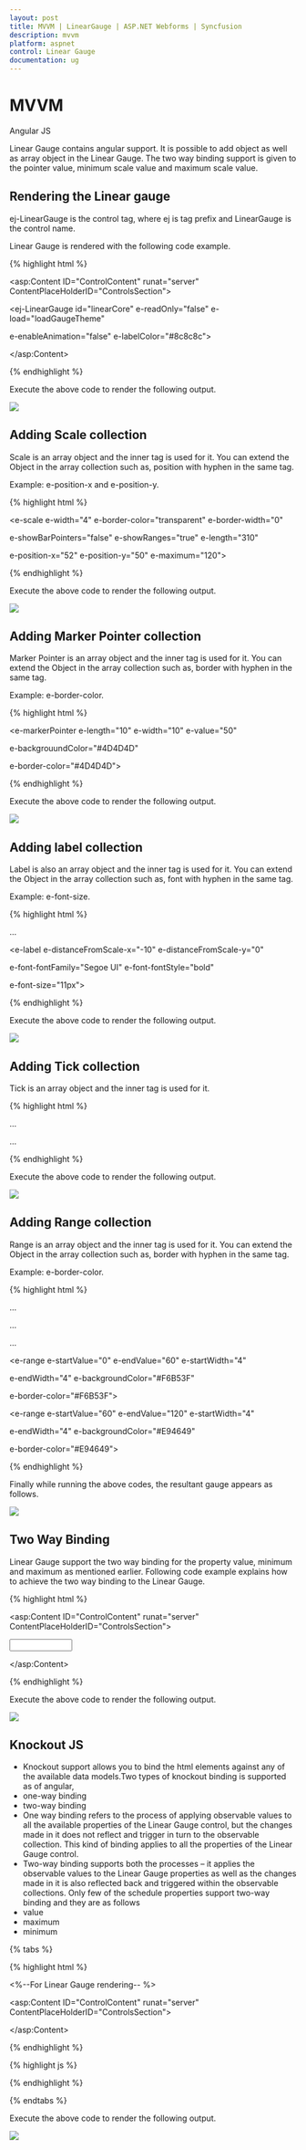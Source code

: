 ```yaml
---
layout: post
title: MVVM | LinearGauge | ASP.NET Webforms | Syncfusion
description: mvvm
platform: aspnet
control: Linear Gauge
documentation: ug
---
```


# MVVM

Angular JS

Linear Gauge contains angular support. It is possible to add object as well as array object in the Linear Gauge. The two way binding support is given to the pointer value, minimum scale value and maximum scale value. 


## Rendering the Linear gauge

ej-LinearGauge is the control tag, where ej is tag prefix and LinearGauge is the control name.

Linear Gauge is rendered with the following code example. 

{% highlight html %}

<asp:Content ID="ControlContent" runat="server" ContentPlaceHolderID="ControlsSection">

<div ng-app="syncApp">

<div ng-controller="LinearGauge">

<ej-LinearGauge id="linearCore" e-readOnly="false" e-load="loadGaugeTheme"

e-enableAnimation="false" e-labelColor="#8c8c8c">

</ej-LinearGauge>

</asp:Content>

</div>

</div>

<script type="text/javascript">

<!—binding the value to the scope variables in application controller-->

angular.module('syncApp', ['ejangular'])

.controller('LinearGauge', function ($scope) {

$scope.nvalue = 0;

});

</script>

{% endhighlight %}

Execute the above code to render the following output.

![](MVVM_images/MVVM_img1.png)



## Adding Scale collection

Scale is an array object and the inner tag is used for it. You can extend the Object in the array collection such as, position with hyphen in the same tag.

Example: e-position-x and e-position-y. 

{% highlight html %}

<!--To Render the Linear gauge-->

<ej-LinearGauge id="linearCore">

<!--Adding Scale collection to the Linear gauge-->

<e-scales>

<e-scale e-width="4" e-border-color="transparent" e-border-width="0"

e-showBarPointers="false" e-showRanges="true" e-length="310"

e-position-x="52" e-position-y="50" e-maximum="120">

</e-scale>

</e-scales>

</ej-LinearGauge>

{% endhighlight %}





Execute the above code to render the following output.

![](MVVM_images/MVVM_img2.png)



## Adding Marker Pointer collection

Marker Pointer is an array object and the inner tag is used for it. You can extend the Object in the array collection such as, border with hyphen in the same tag.

Example: e-border-color.

{% highlight html %}

<!--To Render the Linear gauge-->

<ej-LinearGauge id="linearCore">

<!--Adding Scale collection to the Linear gauge-->

<e-scales>

<e-scale>

<!--Adding marker pointer collection to the Scale collection-->

<e-markerPointers>

<e-markerPointer e-length="10" e-width="10" e-value="50"

e-backgrouundColor="#4D4D4D"

e-border-color="#4D4D4D">

</e-markerPointer>

</e-markerPointers>

</e-scale>

</e-scales>

</ej-LinearGauge>

{% endhighlight %} 





Execute the above code to render the following output.

![](MVVM_images/MVVM_img3.png)



## Adding label collection

Label is also an array object and the inner tag is used for it. You can extend the Object in the array collection such as, font with hyphen in the same tag.

Example: e-font-size. 

{% highlight html %}

<!--To Render the Linear gauge-->

<ej-LinearGauge id="linearCore">

<!--Adding Scale collection to the Linear gauge-->

<e-scales>

<e-scale>

<!--Adding marker pointer collection to the Scale collection-->

<e-markerPointers>…</e-markerPointers>

<!--Adding label collection to the Scale collection-->

<e-labels>

<e-label  e-distanceFromScale-x="-10" e-distanceFromScale-y="0"

e-font-fontFamily="Segoe UI" e-font-fontStyle="bold"

e-font-size="11px">

</e-label>

</e-labels>

</e-scale>

</e-scales>

</ej-LinearGauge>

{% endhighlight %}





Execute the above code to render the following output.

![](MVVM_images/MVVM_img4.png)



## Adding Tick collection

Tick is an array object and the inner tag is used for it.

{% highlight html %}

<!--To Render the Linear gauge-->

<ej-LinearGauge id="linearCore">

<!--Adding Scale collection to the Linear gauge-->

<e-scales>

<e-scale>

<!--Adding marker pointer collection to the Scale collection-->

<e-markerPointers>…</e-markerPointers>

<!--Adding label collection to the Scale collection-->

<e-labels>…</e-labels>

<!--Adding tick collection to the Scale collection-->

<e-ticks>

<e-tick e-type="majorinterval" e-width="2" e-color="#8c8c8c">

</e-tick>

</e-ticks>

</e-scale>

</e-scales>

</ej-LinearGauge>

{% endhighlight %}





Execute the above code to render the following output.

![](MVVM_images/MVVM_img5.png)



## Adding Range collection

Range is an array object and the inner tag is used for it. You can extend the Object in the array collection such as, border with hyphen in the same tag.

Example: e-border-color. 

{% highlight html %}

<!--To Render the Linear gauge-->

<ej-LinearGauge id="linearCore">

<!--Adding Scale collection to the Linear gauge-->

<e-scales>

<e-scale>



<!--Adding marker pointer collection to the Scale collection-->

<e-markerPointers>…</e-markerPointers>



<!--Adding label collection to the Scale collection-->

<e-labels>…</e-labels>



<!--Adding tick collection to the Scale collection-->

<e-ticks>…</e-ticks>



<!--Adding range collection to the Scale collection-->



<e-ranges>

<e-range e-startValue="0" e-endValue="60" e-startWidth="4"

e-endWidth="4" e-backgroundColor="#F6B53F"

e-border-color="#F6B53F">

</e-range>

<e-range e-startValue="60" e-endValue="120" e-startWidth="4"

e-endWidth="4" e-backgroundColor="#E94649"

e-border-color="#E94649">

</e-range>

</e-ranges>

</e-scale>

</e-scales>

</ej-LinearGauge>


{% endhighlight %}




Finally while running the above codes, the resultant gauge appears as follows.

![](MVVM_images/MVVM_img6.png)



## Two Way Binding 

Linear Gauge support the two way binding for the property value, minimum and maximum as mentioned earlier. Following code example explains how to achieve the two way binding to the Linear Gauge.

{% highlight html %}

<asp:Content ID="ControlContent" runat="server" ContentPlaceHolderID="ControlsSection">

<div ng-app="syncApp">

<div ng-controller="LinearGauge">

<div id="linearframe">

<ej-LinearGauge id="linearCore" e-value="nvalue" e-readOnly="false" e-load="loadGaugeTheme" e-enableAnimation="false" e-labelColor="#8c8c8c">

</ej-LinearGauge>

</div>

<input type="text" id="txtMax" e-value="nvalue" ej-numerictextbox ng-model="nvalue"  e-decimalplaces="2" e-showspinbutton="false" Style="width:110px"/>

</asp:Content>

</div>

</div>

<script type="text/javascript">

<!—binding the value to the scope variables in application controller-->

angular.module('syncApp', ['ejangular'])

.controller('LinearGauge', function ($scope) {

$scope.nvalue = 50;

});

</script>

{% endhighlight %}





Execute the above code to render the following output.

![](MVVM_images/MVVM_img7.png)



## Knockout JS

* Knockout support allows you to bind the html elements against any of the available data models.Two types of knockout binding is supported as of angular,
* one-way binding
* two-way binding
* One way binding refers to the process of applying observable values to all the available properties of the Linear Gauge control, but the changes made in it does not reflect and trigger in turn to the observable collection. This kind of binding applies to all the properties of the Linear Gauge control.
* Two-way binding supports both the processes – it applies the observable values to the Linear Gauge properties as well as the changes made in it is also reflected back and triggered within the observable collections. Only few of the schedule properties support two-way binding and they are as follows
* value
* maximum 
* minimum

{% tabs %}

{% highlight html %}

<%--For Linear Gauge rendering-- %>

<asp:Content ID="ControlContent" runat="server" ContentPlaceHolderID="ControlsSection">

<div ng-app="syncApp">

<div ng-controller="LinearGauge">

<div id="linearCore" style="width:100%" data-bind="ejLinearGauge:({value:samplevalue,minimum:sampleminimum,maximum:samplemaximum,readOnly:false,enableAnimation: false,labelColor: '#8c8c8c', width: 500, load:'loadGaugeTheme',

scales: [{

width: 4, border: { color: 'transparent', width: 0 }, showBarPointers: false, showRanges: true, length: 310,

position: { x: 52, y: 50 }, markerPointers: [{

length: 10, width: 10, backgroundColor: '#4D4D4D', border: { color: '#4D4D4D' }

}],

labels: [{ font: { size: '11px', fontFamily: 'Segoe UI', fontStyle: 'bold' }, distanceFromScale: { x: -13 } }],

ticks: [{ type: 'majorinterval', width: 1, color: '#8c8c8c' }],

ranges: [{

endValue: 60,

startValue: 0,

backgroundColor: '#F6B53F',

border: { color: '#F6B53F' }, startWidth: 4, endWidth: 4

}, {

endValue: 100,

startValue: 60,

backgroundColor: '#E94649',

border: { color: '#E94649' }, startWidth: 4, endWidth: 4

}]

}]})"></div>

</asp:Content>

</div>

</div>

{% endhighlight %}



{% highlight js %}

<script type="text/javascript">

window.viewModel = {

samplevalue: ko.observable(50),

sampleminimum: ko.observable(0),

samplemaximum: ko.observable(100),

};

$(function () {

ko.applyBindings(viewModel);

$("#sampleProperties").ejPropertiesPanel();

});

</script>

{% endhighlight %}

{% endtabs %}


Execute the above code to render the following output.

![](MVVM_images/MVVM_img8.png)
